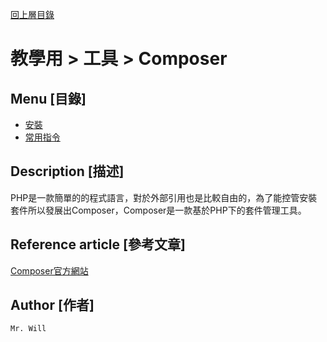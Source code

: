 [回上層目錄](../README.md)

# 教學用 > 工具 > Composer

## **Menu [目錄]**
+ [安裝](01_基礎/01_安裝.md)
+ [常用指令](01_基礎/02_常用指令.md)

## **Description [描述]**
PHP是一款簡單的的程式語言，對於外部引用也是比較自由的，為了能控管安裝套件所以發展出Composer，Composer是一款基於PHP下的套件管理工具。

## **Reference article [參考文章]**
[Composer官方網站](https://getcomposer.org/)

## **Author [作者]**
`Mr. Will`
